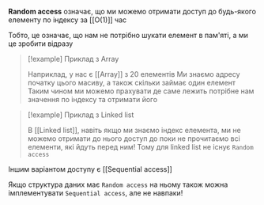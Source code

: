**Random access** означає, що ми можемо отримати доступ до будь-якого елементу по індексу за [[O(1)]] час

Тобто, це означає, що нам не потрібно шукати елемент в пам'яті, а ми це зробити відразу

> [!example] Приклад з Array
> 
> Наприклад, у нас є [[Array]] з 20 елементів
> Ми знаємо адресу початку цього масиву, а також скільки займає один елемент
> Таким чином ми можемо прахувати де саме лежить потрібне нам значення по індексу та отримати його

> [!example] Приклад з Linked list
>
> В [[Linked list]], навіть якщо ми знаємо індекс елемента, ми не можемо отримати до нього доступ до поки не прочитаємо всі елементи, які йдуть перед ним!
> Тому для linked list не існує `Random access`

Іншим варіантом доступу є [[Sequential access]]

Якщо структура даних має `Random access` на ньому також можна імплементувати `Sequential access`, але не навпаки!

